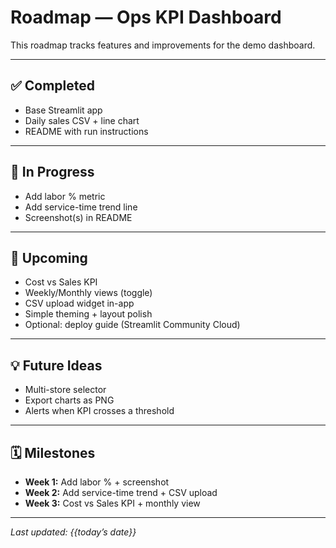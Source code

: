# Roadmap — Ops KPI Dashboard

This roadmap tracks features and improvements for the demo dashboard.

---

## ✅ Completed
- Base Streamlit app
- Daily sales CSV + line chart
- README with run instructions

---

## 🚧 In Progress
- Add labor % metric
- Add service-time trend line
- Screenshot(s) in README

---

## 📅 Upcoming
- Cost vs Sales KPI
- Weekly/Monthly views (toggle)
- CSV upload widget in-app
- Simple theming + layout polish
- Optional: deploy guide (Streamlit Community Cloud)

---

## 💡 Future Ideas
- Multi-store selector
- Export charts as PNG
- Alerts when KPI crosses a threshold

---

## 🗓 Milestones
- **Week 1:** Add labor % + screenshot  
- **Week 2:** Add service-time trend + CSV upload  
- **Week 3:** Cost vs Sales KPI + monthly view

---

_Last updated: {{today’s date}}_
